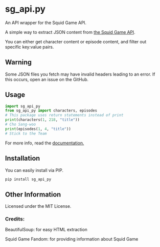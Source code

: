 # sg_api.py
An API wrapper for the Squid Game API.

A simple way to extract JSON content from [the Squid Game API](https://github.com/stainlesteel/squid-game-api).

You can either get character content or episode content, and filter out specific key:value pairs.

## Warning

Some JSON files you fetch may have invalid headers leading to an error.
If this occurs, open an issue on the GitHub.

## Usage
```python
import sg_api_py
from sg_api_py import characters, episodes
# This package uses return statements instead of print
print(characters(1, 218, "title"))
# Cho Sang-woo
print(episodes(1, 4, "title"))
# Stick to the Team
```

For more info, read the [documentation.](docs/usage.md)
## Installation
You can easily install via PIP.
```bash
pip install sg_api_py
```
## Other Information

Licensed under the MIT License.
### Credits:

BeautifulSoup: for easy HTML extraction

Squid Game Fandom: for providing information about Squid Game
